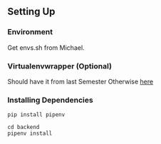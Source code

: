 ## Setting Up

### Environment
Get envs.sh from Michael.

### Virtualenvwrapper (Optional)
Should have it from last Semester
Otherwise [here](http://virtualenvwrapper.readthedocs.io/en/latest/install.html)

### Installing Dependencies
```
pip install pipenv
```

```
cd backend
pipenv install
```